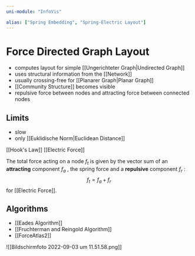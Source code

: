 ```yaml
---
uni-module: "InfoVis"

alias: ["Spring Embedding", "Spring-Electric Layout"]
---
```


# Force Directed Graph Layout

- computes layout for simple [[Ungerichteter Graph|Undirected Graph]]
- uses structural information from the [[Network]]
- usually crossing-free for [[Planarer Graph|Planar Graph]]
- [[Community Structure]] becomes visible
- repulsive force between nodes and attracting force between connected nodes

## Limits

- slow
- only [[Euklidische Norm|Euclidean Distance]]

[[Hook's Law]]
[[Electric Force]]

The total force acting on a node $f_t$ is given by the vector sum of an **attracting** component $f_a$ , the spring force and a **repulsive** component $f_r$ :
$$f_t=f_a+f_r$$
for [[Electric Force]].

## Algorithms

- [[Eades Algorithm]]
- [[Fruchterman and Reingold Algorithm]]
- [[ForceAtlas2]]

![[Bildschirmfoto 2022-09-03 um 11.51.58.png]]
